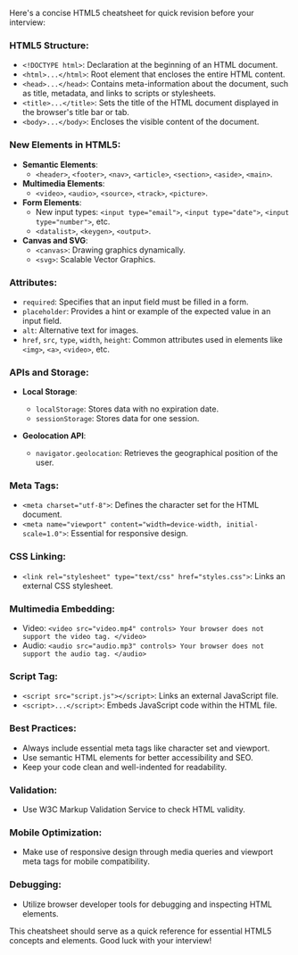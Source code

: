 
Here's a concise HTML5 cheatsheet for quick revision before your interview:

### HTML5 Structure:

- `<!DOCTYPE html>`: Declaration at the beginning of an HTML document.
- `<html>...</html>`: Root element that encloses the entire HTML content.
- `<head>...</head>`: Contains meta-information about the document, such as title, metadata, and links to scripts or stylesheets.
- `<title>...</title>`: Sets the title of the HTML document displayed in the browser's title bar or tab.
- `<body>...</body>`: Encloses the visible content of the document.

### New Elements in HTML5:

- **Semantic Elements**:
  - `<header>`, `<footer>`, `<nav>`, `<article>`, `<section>`, `<aside>`, `<main>`.
- **Multimedia Elements**:
  - `<video>`, `<audio>`, `<source>`, `<track>`, `<picture>`.
- **Form Elements**:
  - New input types: `<input type="email">`, `<input type="date">`, `<input type="number">`, etc.
  - `<datalist>`, `<keygen>`, `<output>`.
- **Canvas and SVG**:
  - `<canvas>`: Drawing graphics dynamically.
  - `<svg>`: Scalable Vector Graphics.

### Attributes:

- `required`: Specifies that an input field must be filled in a form.
- `placeholder`: Provides a hint or example of the expected value in an input field.
- `alt`: Alternative text for images.
- `href`, `src`, `type`, `width`, `height`: Common attributes used in elements like `<img>`, `<a>`, `<video>`, etc.

### APIs and Storage:

- **Local Storage**:
  - `localStorage`: Stores data with no expiration date.
  - `sessionStorage`: Stores data for one session.

- **Geolocation API**:
  - `navigator.geolocation`: Retrieves the geographical position of the user.

### Meta Tags:

- `<meta charset="utf-8">`: Defines the character set for the HTML document.
- `<meta name="viewport" content="width=device-width, initial-scale=1.0">`: Essential for responsive design.

### CSS Linking:

- `<link rel="stylesheet" type="text/css" href="styles.css">`: Links an external CSS stylesheet.

### Multimedia Embedding:

- Video: `<video src="video.mp4" controls> Your browser does not support the video tag. </video>`
- Audio: `<audio src="audio.mp3" controls> Your browser does not support the audio tag. </audio>`

### Script Tag:

- `<script src="script.js"></script>`: Links an external JavaScript file.
- `<script>...</script>`: Embeds JavaScript code within the HTML file.

### Best Practices:

- Always include essential meta tags like character set and viewport.
- Use semantic HTML elements for better accessibility and SEO.
- Keep your code clean and well-indented for readability.

### Validation:

- Use W3C Markup Validation Service to check HTML validity.

### Mobile Optimization:

- Make use of responsive design through media queries and viewport meta tags for mobile compatibility.

### Debugging:

- Utilize browser developer tools for debugging and inspecting HTML elements.

This cheatsheet should serve as a quick reference for essential HTML5 concepts and elements. Good luck with your interview!